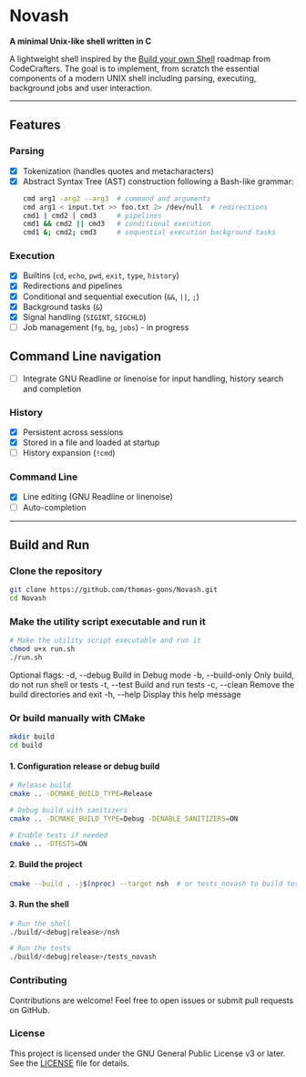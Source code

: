 # Novash
**A minimal Unix-like shell written in C**

A lightweight shell inspired by the [Build your own Shell](https://app.codecrafters.io/courses/shell/overview) roadmap from CodeCrafters.
The goal is to implement, from scratch the essential components of a modern UNIX shell including parsing, executing, background jobs and user interaction.

---

## Features

### Parsing

- [x] Tokenization (handles quotes and metacharacters)
- [x] Abstract Syntax Tree (AST) construction following a Bash-like grammar:
  ```bash
  cmd arg1 -arg2 --arg3  # command and arguments
  cmd arg1 < input.txt >> foo.txt 2> /dev/null  # redirections
  cmd1 | cmd2 | cmd3     # pipelines
  cmd1 && cmd2 || cmd3   # conditional execution
  cmd1 &; cmd2; cmd3     # sequential execution background tasks
  ```

### Execution
- [X] Builtins (`cd`, `echo`, `pwd`, `exit`, `type`, `history`)
- [X] Redirections and pipelines
- [X] Conditional and sequential execution (`&&`, `||`, `;`)
- [X] Background tasks (`&`)
- [X] Signal handling (`SIGINT`, `SIGCHLD`)
- [ ] Job management (`fg`, `bg`, `jobs`) - in progress

## Command Line navigation

- [ ] Integrate GNU Readline or linenoise for input handling, history search and completion

### History

- [X] Persistent across sessions
- [X] Stored in a file and loaded at startup
- [ ] History expansion (`!cmd`)

### Command Line

- [X] Line editing (GNU Readline or linenoise)
- [ ] Auto-completion 

--- 

## Build and Run

### Clone the repository
```sh
git clone https://github.com/thomas-gons/Novash.git
cd Novash
```

### Make the utility script executable and run it
```sh
# Make the utility script executable and run it
chmod u+x run.sh
./run.sh
```
Optional flags:
  -d, --debug       Build in Debug mode
  -b, --build-only  Only build, do not run shell or tests
  -t, --test        Build and run tests
  -c, --clean       Remove the build directories and exit
  -h, --help        Display this help message


### Or build manually with CMake
```sh
mkdir build
cd build
```
#### 1. Configuration release or debug build
```sh
# Release build
cmake .. -DCMAKE_BUILD_TYPE=Release

# Debug build with sanitizers
cmake .. -DCMAKE_BUILD_TYPE=Debug -DENABLE_SANITIZERS=ON

# Enable tests if needed
cmake .. -DTESTS=ON
```
#### 2. Build the project
```sh
cmake --build . -j$(nproc) --target nsh  # or tests_novash to build tests
```

#### 3. Run the shell
```sh
# Run the shell
./build/<debug|release>/nsh

# Run the tests
./build/<debug|release>/tests_novash
```

### Contributing
Contributions are welcome! Feel free to open issues or submit pull requests on GitHub.

### License
This project is licensed under the GNU General Public License v3 or later. See the [LICENSE](LICENSE) file for details.
